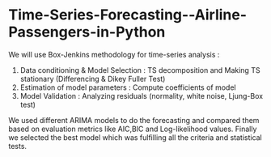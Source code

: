 # Time-Series-Forecasting--Airline-Passengers-in-Python

We will use Box-Jenkins methodology for time-series analysis :

1. Data conditioning & Model Selection : TS decomposition and Making TS stationary (Differencing & Dikey Fuller Test)
2. Estimation of model parameters : Compute coefficients of model
3. Model Validation : Analyzing residuals (normality, white noise, Ljung-Box test)

We used different ARIMA models to do the forecasting and compared them based on evaluation metrics like AIC,BIC and Log-likelihood values.
Finally we selected the best model which was fulfilling all the criteria and statistical tests.
